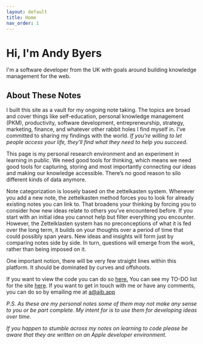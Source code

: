 ```yaml
---
layout: default
title: Home
nav_order: 1
---
```


# Hi, I'm Andy Byers

I'm a software developer from the UK with goals around building knowledge management for the web.

## About These Notes

I built this site as a vault for my ongoing note taking. The topics are broad and cover things like self-education, personal knowledge management (PKM), productivity, software development, entrepreneurship, strategy, marketing, finance, and whatever other rabbit holes I find myself in. I’ve committed to sharing my findings with the world. *If you’re willing to let people access your life, they’ll find what they need to help you succeed.*

This page is my personal research environment and an experiment in learning in public. We need good tools for thinking, which means we need good tools for capturing, storing and most importantly connecting our ideas and making our knowledge accessible. There’s no good reason to silo different kinds of data anymore.

Note categorization is loosely based on the zettelkasten system. Whenever you add a new note, the zettelkasten method forces you to look for already existing notes you can link to. That broadens your thinking by forcing you to consider how new ideas relate to others you’ve encountered before. If you start with an initial idea you cannot help but filter everything you encounter. However, the Zettelklasten system has no preconceptions of what it is fed over the long term, it builds on your thoughts over a period of time that could possibly span years. New ideas and insights will form just by comparing notes side by side. In turn, questions will emerge from the work, rather than being imposed on it.

One important notion, there will be very few straight lines within this platform. It should be dominated by curves and offshoots. 

If you want to view the code you can do so [here.](https://github.com/andybyers21/notes.ajb.app) You can see my TO-DO list for the site [here](./notes/site-info/site-todos). If you want to get in touch with me or have any comments, you can do so by emailing me at <a href="mailto:a@ajb.app">a@ajb.app</a>

*P.S. As these are my personal notes some of them may not make any sense to you or be part complete. My intent for is to use them for developing ideas over time.*

*If you happen to stumble across my notes on learning to code please be aware that they are written on an Apple developer environment.*